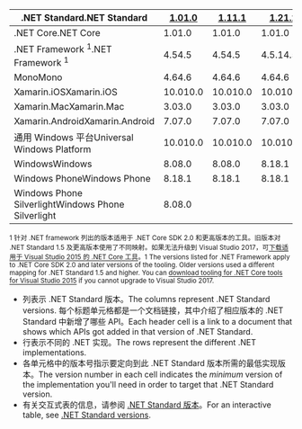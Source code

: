 | <span data-ttu-id="bd30c-101">.NET Standard</span><span class="sxs-lookup"><span data-stu-id="bd30c-101">.NET Standard</span></span>              | <span data-ttu-id="bd30c-102">[1.0]</span><span class="sxs-lookup"><span data-stu-id="bd30c-102">[1.0]</span></span> | <span data-ttu-id="bd30c-103">[1.1]</span><span class="sxs-lookup"><span data-stu-id="bd30c-103">[1.1]</span></span>  | <span data-ttu-id="bd30c-104">[1.2]</span><span class="sxs-lookup"><span data-stu-id="bd30c-104">[1.2]</span></span> | <span data-ttu-id="bd30c-105">[1.3]</span><span class="sxs-lookup"><span data-stu-id="bd30c-105">[1.3]</span></span> | <span data-ttu-id="bd30c-106">[1.4]</span><span class="sxs-lookup"><span data-stu-id="bd30c-106">[1.4]</span></span> | <span data-ttu-id="bd30c-107">[1.5]</span><span class="sxs-lookup"><span data-stu-id="bd30c-107">[1.5]</span></span>      | <span data-ttu-id="bd30c-108">[1.6]</span><span class="sxs-lookup"><span data-stu-id="bd30c-108">[1.6]</span></span>      | <span data-ttu-id="bd30c-109">[2.0]</span><span class="sxs-lookup"><span data-stu-id="bd30c-109">[2.0]</span></span>      |
|----------------------------|-------|--------|-------|-------|-------|------------|------------|------------|
| <span data-ttu-id="bd30c-110">.NET Core</span><span class="sxs-lookup"><span data-stu-id="bd30c-110">.NET Core</span></span>                  | <span data-ttu-id="bd30c-111">1.0</span><span class="sxs-lookup"><span data-stu-id="bd30c-111">1.0</span></span>   | <span data-ttu-id="bd30c-112">1.0</span><span class="sxs-lookup"><span data-stu-id="bd30c-112">1.0</span></span>    | <span data-ttu-id="bd30c-113">1.0</span><span class="sxs-lookup"><span data-stu-id="bd30c-113">1.0</span></span>   | <span data-ttu-id="bd30c-114">1.0</span><span class="sxs-lookup"><span data-stu-id="bd30c-114">1.0</span></span>   | <span data-ttu-id="bd30c-115">1.0</span><span class="sxs-lookup"><span data-stu-id="bd30c-115">1.0</span></span>   | <span data-ttu-id="bd30c-116">1.0</span><span class="sxs-lookup"><span data-stu-id="bd30c-116">1.0</span></span>        | <span data-ttu-id="bd30c-117">1.0</span><span class="sxs-lookup"><span data-stu-id="bd30c-117">1.0</span></span>        | <span data-ttu-id="bd30c-118">2.0</span><span class="sxs-lookup"><span data-stu-id="bd30c-118">2.0</span></span>        |
| <span data-ttu-id="bd30c-119">.NET Framework <sup>1</sup></span><span class="sxs-lookup"><span data-stu-id="bd30c-119">.NET Framework <sup>1</sup></span></span>| <span data-ttu-id="bd30c-120">4.5</span><span class="sxs-lookup"><span data-stu-id="bd30c-120">4.5</span></span>   | <span data-ttu-id="bd30c-121">4.5</span><span class="sxs-lookup"><span data-stu-id="bd30c-121">4.5</span></span>    | <span data-ttu-id="bd30c-122">4.5.1</span><span class="sxs-lookup"><span data-stu-id="bd30c-122">4.5.1</span></span> | <span data-ttu-id="bd30c-123">4.6</span><span class="sxs-lookup"><span data-stu-id="bd30c-123">4.6</span></span>   | <span data-ttu-id="bd30c-124">4.6.1</span><span class="sxs-lookup"><span data-stu-id="bd30c-124">4.6.1</span></span> | <span data-ttu-id="bd30c-125">4.6.1</span><span class="sxs-lookup"><span data-stu-id="bd30c-125">4.6.1</span></span>      | <span data-ttu-id="bd30c-126">4.6.1</span><span class="sxs-lookup"><span data-stu-id="bd30c-126">4.6.1</span></span>      | <span data-ttu-id="bd30c-127">4.6.1</span><span class="sxs-lookup"><span data-stu-id="bd30c-127">4.6.1</span></span>      |
| <span data-ttu-id="bd30c-128">Mono</span><span class="sxs-lookup"><span data-stu-id="bd30c-128">Mono</span></span>                       | <span data-ttu-id="bd30c-129">4.6</span><span class="sxs-lookup"><span data-stu-id="bd30c-129">4.6</span></span>   | <span data-ttu-id="bd30c-130">4.6</span><span class="sxs-lookup"><span data-stu-id="bd30c-130">4.6</span></span>    | <span data-ttu-id="bd30c-131">4.6</span><span class="sxs-lookup"><span data-stu-id="bd30c-131">4.6</span></span>   | <span data-ttu-id="bd30c-132">4.6</span><span class="sxs-lookup"><span data-stu-id="bd30c-132">4.6</span></span>   | <span data-ttu-id="bd30c-133">4.6</span><span class="sxs-lookup"><span data-stu-id="bd30c-133">4.6</span></span>   | <span data-ttu-id="bd30c-134">4.6</span><span class="sxs-lookup"><span data-stu-id="bd30c-134">4.6</span></span>        | <span data-ttu-id="bd30c-135">4.6</span><span class="sxs-lookup"><span data-stu-id="bd30c-135">4.6</span></span>        | <span data-ttu-id="bd30c-136">5.4</span><span class="sxs-lookup"><span data-stu-id="bd30c-136">5.4</span></span>        |
| <span data-ttu-id="bd30c-137">Xamarin.iOS</span><span class="sxs-lookup"><span data-stu-id="bd30c-137">Xamarin.iOS</span></span>                | <span data-ttu-id="bd30c-138">10.0</span><span class="sxs-lookup"><span data-stu-id="bd30c-138">10.0</span></span>  | <span data-ttu-id="bd30c-139">10.0</span><span class="sxs-lookup"><span data-stu-id="bd30c-139">10.0</span></span>   | <span data-ttu-id="bd30c-140">10.0</span><span class="sxs-lookup"><span data-stu-id="bd30c-140">10.0</span></span>  | <span data-ttu-id="bd30c-141">10.0</span><span class="sxs-lookup"><span data-stu-id="bd30c-141">10.0</span></span>  | <span data-ttu-id="bd30c-142">10.0</span><span class="sxs-lookup"><span data-stu-id="bd30c-142">10.0</span></span>  | <span data-ttu-id="bd30c-143">10.0</span><span class="sxs-lookup"><span data-stu-id="bd30c-143">10.0</span></span>       | <span data-ttu-id="bd30c-144">10.0</span><span class="sxs-lookup"><span data-stu-id="bd30c-144">10.0</span></span>       | <span data-ttu-id="bd30c-145">10.14</span><span class="sxs-lookup"><span data-stu-id="bd30c-145">10.14</span></span>      |
| <span data-ttu-id="bd30c-146">Xamarin.Mac</span><span class="sxs-lookup"><span data-stu-id="bd30c-146">Xamarin.Mac</span></span>                | <span data-ttu-id="bd30c-147">3.0</span><span class="sxs-lookup"><span data-stu-id="bd30c-147">3.0</span></span>   | <span data-ttu-id="bd30c-148">3.0</span><span class="sxs-lookup"><span data-stu-id="bd30c-148">3.0</span></span>    | <span data-ttu-id="bd30c-149">3.0</span><span class="sxs-lookup"><span data-stu-id="bd30c-149">3.0</span></span>   | <span data-ttu-id="bd30c-150">3.0</span><span class="sxs-lookup"><span data-stu-id="bd30c-150">3.0</span></span>   | <span data-ttu-id="bd30c-151">3.0</span><span class="sxs-lookup"><span data-stu-id="bd30c-151">3.0</span></span>   | <span data-ttu-id="bd30c-152">3.0</span><span class="sxs-lookup"><span data-stu-id="bd30c-152">3.0</span></span>        | <span data-ttu-id="bd30c-153">3.0</span><span class="sxs-lookup"><span data-stu-id="bd30c-153">3.0</span></span>        | <span data-ttu-id="bd30c-154">3.8</span><span class="sxs-lookup"><span data-stu-id="bd30c-154">3.8</span></span>        |
| <span data-ttu-id="bd30c-155">Xamarin.Android</span><span class="sxs-lookup"><span data-stu-id="bd30c-155">Xamarin.Android</span></span>            | <span data-ttu-id="bd30c-156">7.0</span><span class="sxs-lookup"><span data-stu-id="bd30c-156">7.0</span></span>   | <span data-ttu-id="bd30c-157">7.0</span><span class="sxs-lookup"><span data-stu-id="bd30c-157">7.0</span></span>    | <span data-ttu-id="bd30c-158">7.0</span><span class="sxs-lookup"><span data-stu-id="bd30c-158">7.0</span></span>   | <span data-ttu-id="bd30c-159">7.0</span><span class="sxs-lookup"><span data-stu-id="bd30c-159">7.0</span></span>   | <span data-ttu-id="bd30c-160">7.0</span><span class="sxs-lookup"><span data-stu-id="bd30c-160">7.0</span></span>   | <span data-ttu-id="bd30c-161">7.0</span><span class="sxs-lookup"><span data-stu-id="bd30c-161">7.0</span></span>        | <span data-ttu-id="bd30c-162">7.0</span><span class="sxs-lookup"><span data-stu-id="bd30c-162">7.0</span></span>        | <span data-ttu-id="bd30c-163">8.0</span><span class="sxs-lookup"><span data-stu-id="bd30c-163">8.0</span></span>        |
| <span data-ttu-id="bd30c-164">通用 Windows 平台</span><span class="sxs-lookup"><span data-stu-id="bd30c-164">Universal Windows Platform</span></span> | <span data-ttu-id="bd30c-165">10.0</span><span class="sxs-lookup"><span data-stu-id="bd30c-165">10.0</span></span>  | <span data-ttu-id="bd30c-166">10.0</span><span class="sxs-lookup"><span data-stu-id="bd30c-166">10.0</span></span>   | <span data-ttu-id="bd30c-167">10.0</span><span class="sxs-lookup"><span data-stu-id="bd30c-167">10.0</span></span>  | <span data-ttu-id="bd30c-168">10.0</span><span class="sxs-lookup"><span data-stu-id="bd30c-168">10.0</span></span>  | <span data-ttu-id="bd30c-169">10.0</span><span class="sxs-lookup"><span data-stu-id="bd30c-169">10.0</span></span>  | <span data-ttu-id="bd30c-170">10.0.16299</span><span class="sxs-lookup"><span data-stu-id="bd30c-170">10.0.16299</span></span> | <span data-ttu-id="bd30c-171">10.0.16299</span><span class="sxs-lookup"><span data-stu-id="bd30c-171">10.0.16299</span></span> | <span data-ttu-id="bd30c-172">10.0.16299</span><span class="sxs-lookup"><span data-stu-id="bd30c-172">10.0.16299</span></span> |
| <span data-ttu-id="bd30c-173">Windows</span><span class="sxs-lookup"><span data-stu-id="bd30c-173">Windows</span></span>                    | <span data-ttu-id="bd30c-174">8.0</span><span class="sxs-lookup"><span data-stu-id="bd30c-174">8.0</span></span>   | <span data-ttu-id="bd30c-175">8.0</span><span class="sxs-lookup"><span data-stu-id="bd30c-175">8.0</span></span>    | <span data-ttu-id="bd30c-176">8.1</span><span class="sxs-lookup"><span data-stu-id="bd30c-176">8.1</span></span>   |       |       |            |            |            |
| <span data-ttu-id="bd30c-177">Windows Phone</span><span class="sxs-lookup"><span data-stu-id="bd30c-177">Windows Phone</span></span>              | <span data-ttu-id="bd30c-178">8.1</span><span class="sxs-lookup"><span data-stu-id="bd30c-178">8.1</span></span>   | <span data-ttu-id="bd30c-179">8.1</span><span class="sxs-lookup"><span data-stu-id="bd30c-179">8.1</span></span>    | <span data-ttu-id="bd30c-180">8.1</span><span class="sxs-lookup"><span data-stu-id="bd30c-180">8.1</span></span>   |       |       |            |            |            |
| <span data-ttu-id="bd30c-181">Windows Phone Silverlight</span><span class="sxs-lookup"><span data-stu-id="bd30c-181">Windows Phone Silverlight</span></span>  | <span data-ttu-id="bd30c-182">8.0</span><span class="sxs-lookup"><span data-stu-id="bd30c-182">8.0</span></span>   |        |       |       |       |            |            |            |

<span data-ttu-id="bd30c-183"><sup>1 针对 .NET framework 列出的版本适用于 .NET Core SDK 2.0 和更高版本的工具。旧版本对 .NET Standard 1.5 及更高版本使用了不同映射。如果无法升级到 Visual Studio 2017，可[下载适用于 Visual Studio 2015 的 .NET Core 工具](https://github.com/dotnet/core/blob/master/release-notes/download-archive.md)。</sup></span><span class="sxs-lookup"><span data-stu-id="bd30c-183"><sup>1 The versions listed for .NET Framework apply to .NET Core SDK 2.0 and later versions of the tooling. Older versions used a different mapping for .NET Standard 1.5 and higher. You can [download tooling for .NET Core tools for Visual Studio 2015](https://github.com/dotnet/core/blob/master/release-notes/download-archive.md) if you cannot upgrade to Visual Studio 2017.</sup></span></span>

- <span data-ttu-id="bd30c-184">列表示 .NET Standard 版本。</span><span class="sxs-lookup"><span data-stu-id="bd30c-184">The columns represent .NET Standard versions.</span></span> <span data-ttu-id="bd30c-185">每个标题单元格都是一个文档链接，其中介绍了相应版本的 .NET Standard 中新增了哪些 API。</span><span class="sxs-lookup"><span data-stu-id="bd30c-185">Each header cell is a link to a document that shows which APIs got added in that version of .NET Standard.</span></span>
- <span data-ttu-id="bd30c-186">行表示不同的 .NET 实现。</span><span class="sxs-lookup"><span data-stu-id="bd30c-186">The rows represent the different .NET implementations.</span></span>
- <span data-ttu-id="bd30c-187">各单元格中的版本号指示要定向到此 .NET Standard 版本所需的最低实现版本。</span><span class="sxs-lookup"><span data-stu-id="bd30c-187">The version number in each cell indicates the *minimum* version of the implementation you'll need in order to target that .NET Standard version.</span></span>
- <span data-ttu-id="bd30c-188">有关交互式表的信息，请参阅 [.NET Standard 版本](http://immo.landwerth.net/netstandard-versions/#)。</span><span class="sxs-lookup"><span data-stu-id="bd30c-188">For an interactive table, see [.NET Standard versions](http://immo.landwerth.net/netstandard-versions/#).</span></span>

[1.0]: https://github.com/dotnet/standard/blob/master/docs/versions/netstandard1.0.md
[1.1]: https://github.com/dotnet/standard/blob/master/docs/versions/netstandard1.1.md
[1.2]: https://github.com/dotnet/standard/blob/master/docs/versions/netstandard1.2.md
[1.3]: https://github.com/dotnet/standard/blob/master/docs/versions/netstandard1.3.md
[1.4]: https://github.com/dotnet/standard/blob/master/docs/versions/netstandard1.4.md
[1.5]: https://github.com/dotnet/standard/blob/master/docs/versions/netstandard1.5.md
[1.6]: https://github.com/dotnet/standard/blob/master/docs/versions/netstandard1.6.md
[2.0]: https://github.com/dotnet/standard/blob/master/docs/versions/netstandard2.0.md
